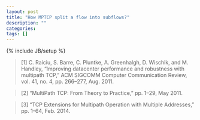 ```yaml
---
layout: post
title: "How MPTCP split a flow into subflows?"
description: ""
categories: 
tags: []
---
```

{% include JB/setup %}

> [1]	C. Raiciu, S. Barre, C. Pluntke, A. Greenhalgh, D. Wischik, and M. Handley, “Improving datacenter performance and robustness with multipath TCP,” ACM SIGCOMM Computer Communication Review, vol. 41, no. 4, pp. 266–277, Aug. 2011.

> [2]	“MultiPath TCP: From Theory to Practice,” pp. 1–29, May 2011.

> [3]	“TCP Extensions for Multipath Operation with Multiple Addresses,” pp. 1–64, Feb. 2014.
